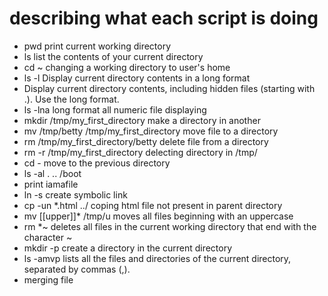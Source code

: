 # describing what each script is doing 
* pwd print current working directory
* ls list the contents of your current directory
* cd ~ changing a working directory to user's home
* ls -l Display current directory contents in a long format
* Display current directory contents, including hidden files (starting with .). Use the long format.
* ls -lna long format all numeric file displaying
* mkdir /tmp/my_first_directory make a directory in another
* mv /tmp/betty /tmp/my_first_directory move file to a directory
* rm /tmp/my_first_directory/betty delete file from a directory
* rm -r /tmp/my_first_directory delecting directory in /tmp/
* cd - move to the previous directory
* ls -al . .. /boot 
* print iamafile
* ln -s create symbolic link
* cp -un *.html ../ coping html file not present in parent directory
* mv [[upper]]* /tmp/u moves all files beginning with an uppercase
* rm *~  deletes all files in the current working directory that end with the character ~
* mkdir -p create a directory in the current directory
* ls -amvp lists all the files and directories of the current directory, separated by commas (,).
* merging file
